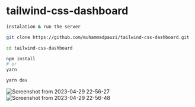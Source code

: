 # tailwind-css-dashboard

```bash
instalation & run the server

git clone https://github.com/muhammadpauzi/tailwind-css-dashboard.git

cd tailwind-css-dashboard

npm install
# or
yarn

yarn dev
```
![Screenshot from 2023-04-29 22-56-27](https://user-images.githubusercontent.com/75721128/235311895-2a8e5f1a-fa6f-4b78-8a27-7f2cbddfdd0e.png)
![Screenshot from 2023-04-29 22-56-48](https://user-images.githubusercontent.com/75721128/235311894-e9459c0b-a8c3-4c18-af11-47c214ae0c39.png)

